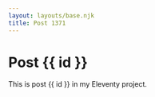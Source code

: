 ```yaml
---
layout: layouts/base.njk
title: Post 1371
---
```


# Post {{ id }}

This is post {{ id }} in my Eleventy project.

